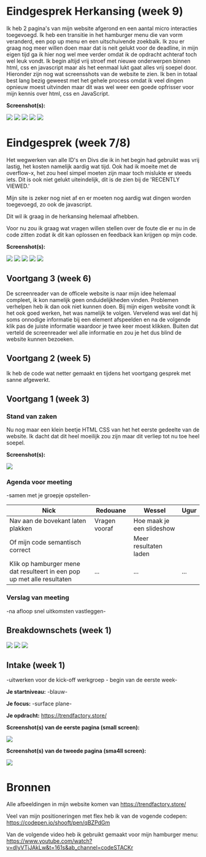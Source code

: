 # Eindgesprek Herkansing (week 9)
  Ik heb 2 pagina's van mijn website afgerond en een aantal micro interacties toegevoegd. Ik heb een transitie in het hamburger menu die van vorm veranderd, een pop up menu en een uitschuivende zoekbalk. Ik zou er graag nog meer willen doen maar dat is neit gelukt voor de deadline, in mijn eigen tijd ga ik hier nog wel mee verder omdat ik de opdracht achteraf toch wel leuk vondt. Ik begin altijd vrij stroef met nieuwe onderwerpen binnen html, css en javascript maar als het eenmaal lukt gaat alles vrij soepel door. Hieronder zijn nog wat screensshots van de website te zien. Ik ben in totaal best lang bezig geweest met het gehele process omdat ik veel dingen opnieuw moest uitvinden maar dit was wel weer een goede opfrisser voor mijn kennis over html, css en JavaScript.

  **Screenshot(s):**
  
  
  <img src="images/menu.JPG">

  <img src="images/zoekbalk.JPG">

  <img src="images/product-pagina1.JPG">

  <img src="images/product-pagina2.JPG">

  <img src="images/footer.JPG">





# Eindgesprek (week 7/8)

Het wegwerken van alle ID's en Divs die ik in het begin had gebruikt was vrij lastig, het kosten namelijk aardig wat tijd. Ook had ik moeite met de overflow-x, het zou heel simpel moeten zijn maar toch mislukte er steeds iets. Dit is ook niet gelukt uiteindelijk, dit is de zien bij de 'RECENTLY VIEWED.'

Mijn site is zeker nog niet af en er moeten nog aardig wat dingen worden toegevoegd, zo ook de javascript.

Dit wil ik graag in de herkansing helemaal afhebben.

Voor nu zou ik graag wat vragen willen stellen over de foute die er nu in de code zitten zodat ik dit kan oplossen en feedback kan krijgen op mijn code.

**Screenshot(s):**

<img src="images/screen1.JPG">

<img src="images/screen2.JPG">

<img src="images/screen3.JPG">

<img src="images/screen4.JPG">

<img src="images/screen5.JPG">





## Voortgang 3 (week 6)
 De screenreader van de officele website is naar mijn idee helemaal compleet, ik kon namelijk geen onduidelijkheden vinden. Problemen verhelpen heb ik dan ook niet kunnen doen. Bij mijn eigen website vondt ik het ook goed werken, het was namelijk te volgen. Vervelend was wel dat hij soms onnodige informatie bij een element afspeelden en na de volgende klik pas de juiste informatie waardoor je twee keer moest klikken. Buiten dat verteld de screenreader wel alle informatie en zou je het dus blind de website kunnen bezoeken.



## Voortgang 2 (week 5)

Ik heb de code wat netter gemaakt en tijdens het voortgang gesprek met sanne afgewerkt.



## Voortgang 1 (week 3)

### Stand van zaken

Nu nog maar een klein beetje HTML CSS van het het eerste gedeelte van de website. Ik dacht dat dit heel moeilijk zou zijn maar dit verliep tot nu toe heel soepel.

**Screenshot(s):**

<img src="images/tot-nu-toe.JPG">

### Agenda voor meeting

-samen met je groepje opstellen-

| Nick     | Redouane         | Wessel    | Ugur        |
| ---            | ---                | ---          | ---              |
| Nav aan de bovekant laten plakken  |Vragen vooraf             | Hoe maak je een slideshow |   |
|Of mijn code semantisch correct| | Meer resultaten laden
|Klik op hamburger mene dat resulteert in een pop up met alle resultaten| ...                | ...          | ...              |

### Verslag van meeting

-na afloop snel uitkomsten vastleggen-



## Breakdownschets (week 1)

<img src="images/hoofdstructuur.jpg">
<img src="images/detail1.jpg">
<img src="images/details2.jpg">



## Intake (week 1)
-uitwerken voor de kick-off werkgroep - begin van de eerste week-

**Je startniveau:** -blauw-

**Je focus:** -surface plane-

**Je opdracht:** https://trendfactory.store/

**Screenshot(s) van de eerste pagina (small screen):**

<img src="images/trendfactory_home.JPG">

**Screenshot(s) van de tweede pagina (sma4ll screen):**

<img src="images/trendfactory_productpage.JPG">



# Bronnen

Alle afbeeldingen in mijn website komen van https://trendfactory.store/

Veel van mijn positioneringen met flex heb ik van de vogende codepen: https://codepen.io/shooft/pen/qBZPdGm

Van de volgende video heb ik gebruikt gemaakt voor mijn hamburger menu: https://www.youtube.com/watch?v=dIyVTjJAkLw&t=161s&ab_channel=codeSTACKr
